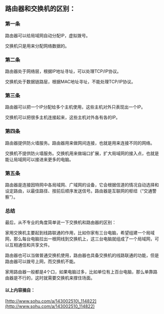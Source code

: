 ## 路由器和交换机的区别：

### 第一条

路由器可以给局域网自动分配IP，虚拟拨号。

交换机只是用来分配网络数据的。

### 第二条

路由器处于网络层，根据IP地址寻址，可以处理TCP/IP协议。

交换机处于数据链路层，根据MAC地址寻址，不能处理TCP/IP协议。

### 第三条

路由器可以把一个IP分配给多个主机使用，这些主机对外只表现出一个IP。

交换机可以把很多主机连接起来，这些主机对外各有各的IP。

### 第四条

路由器提供防火墙服务。路由器用来做网间连接，也就是用来连接不同的网络。

交换机不提供防火墙服务。交换机用来做端口扩展，扩大局域网的接入点，也就是能让局域网可以接进来更多的电脑。

### 第五条

路由器是连接因特网中各局域网、广域网的设备，它会根据信道的情况自动选择和设定路由，以最佳路径、按前后顺序发送信号。路由器是互联网的枢纽（“交通警察”）。

### 总结

最后，从不专业的角度简单说一下交换机和路由器的区别：

家用交换机主要起到线路联通的作用，比如你家有三台电脑，希望组建一个局域网，那么每台电脑拉出一根网线到交换机上，这三台电脑就组成了一个局域网，可以互相通信和共享文件。

路由器也可以当做普通交换机使用，路由器也具备交换机的线路联通的功能，但是路由器可以拨号上网，而交换机不能。

家用路由器一般都是4个口，如果电脑过多，比如单位有上百台电脑，那么单靠路由器是不行的，这时就需要交换机来撑住场面。

#### 以上内容摘自：

[http://www.sohu.com/a/143002510\_114822](http://www.sohu.com/a/143002510_114822)

